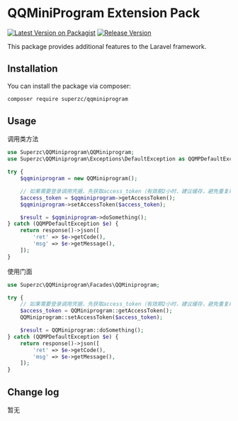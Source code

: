 # QQMiniProgram Extension Pack

[![Latest Version on Packagist](https://img.shields.io/packagist/v/superzc/qqminiprogram.svg?style=flat-square)](https://packagist.org/packages/superzc/qqminiprogram)
[![Release Version](https://img.shields.io/badge/release-1.0.0-red.svg)](https://github.com/supermanzcj/qqminiprogram/releases)

This package provides additional features to the Laravel framework.


## Installation

You can install the package via composer:

```bash
composer require superzc/qqminiprogram
```

## Usage

调用类方法
```php
use Superzc\QQMiniprogram\QQMiniprogram;
use Superzc\QQMiniprogram\Exceptions\DefaultException as QQMPDefaultException;

try {
    $qqminiprogram = new QQMiniprogram();

    // 如果需要登录调用凭据，先获取access_token（有效期2小时，建议缓存，避免重复刷新），再设置access_token
    $access_token = $qqminiprogram->getAccessToken(); 
    $qqminiprogram->setAccessToken($access_token);

    $result = $qqminiprogram->doSomething();
} catch (QQMPDefaultException $e) {
    return response()->json([
        'ret' => $e->getCode(),
        'msg' => $e->getMessage(),
    ]);
}
```

使用门面
```php
use Superzc\QQMiniprogram\Facades\QQMiniprogram;

try {
    // 如果需要登录调用凭据，先获取access_token（有效期2小时，建议缓存，避免重复刷新），再设置access_token
    $access_token = QQMiniprogram::getAccessToken(); 
    QQMiniprogram::setAccessToken($access_token);

    $result = QQMiniprogram::doSomething();
} catch (QQMPDefaultException $e) {
    return response()->json([
        'ret' => $e->getCode(),
        'msg' => $e->getMessage(),
    ]);
}
```

## Change log
暂无